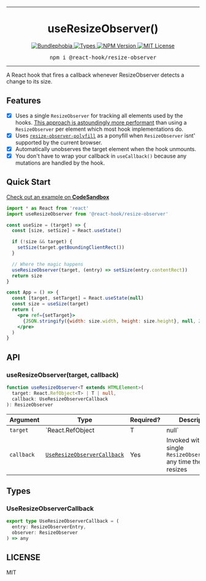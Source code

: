 <hr>
<div align="center">
  <h1 align="center">
    useResizeObserver()
  </h1>
</div>

<p align="center">
  <a href="https://bundlephobia.com/result?p=@react-hook/resize-observer">
    <img alt="Bundlephobia" src="https://img.shields.io/bundlephobia/minzip/@react-hook/resize-observer?style=for-the-badge&labelColor=24292e">
  </a>
  <a aria-label="Types" href="https://www.npmjs.com/package/@react-hook/resize-observer">
    <img alt="Types" src="https://img.shields.io/npm/types/@react-hook/resize-observer?style=for-the-badge&labelColor=24292e">
  </a>
  <!--
  <a aria-label="Code coverage report" href="https://codecov.io/gh/jaredLunde/react-hook">
    <img alt="Code coverage" src="https://img.shields.io/codecov/c/gh/jaredLunde/react-hook?style=for-the-badge&labelColor=24292e">
  </a>
  <a aria-label="Build status" href="https://travis-ci.com/jaredLunde/react-hook">
    <img alt="Build status" src="https://img.shields.io/travis/com/jaredLunde/react-hook?style=for-the-badge&labelColor=24292e">
  </a>
  -->
  <a aria-label="NPM version" href="https://www.npmjs.com/package/@react-hook/resize-observer">
    <img alt="NPM Version" src="https://img.shields.io/npm/v/@react-hook/resize-observer?style=for-the-badge&labelColor=24292e">
  </a>
  <a aria-label="License" href="https://jaredlunde.mit-license.org/">
    <img alt="MIT License" src="https://img.shields.io/npm/l/@react-hook/resize-observer?style=for-the-badge&labelColor=24292e">
  </a>
</p>

<pre align="center">npm i @react-hook/resize-observer</pre>
<hr>

A React hook that fires a callback whenever ResizeObserver detects a change to its size.

## Features

- [x] Uses a single `ResizeObserver` for tracking all elements used by the hooks.
      [This approach is astoundingly more performant](https://groups.google.com/a/chromium.org/forum/#!msg/blink-dev/z6ienONUb5A/F5-VcUZtBAAJ)
      than using a `ResizeObserver` per element which most hook implementations do.
- [x] Uses [`resize-observer-polyfill`](https://github.com/que-etc/resize-observer-polyfill) as a ponyfill when `ResizeObserver` isnt' supported
      by the current browser.
- [x] Automatically unobserves the target element when the hook unmounts.
- [x] You don't have to wrap your callback in `useCallback()` because any mutations
      are handled by the hook.

## Quick Start

[Check out an example on **CodeSandbox**](https://codesandbox.io/s/react-hookresize-observer-example-ft88x)

```jsx harmony
import * as React from 'react'
import useResizeObserver from '@react-hook/resize-observer'

const useSize = (target) => {
  const [size, setSize] = React.useState()

  if (!size && target) {
    setSize(target.getBoundingClientRect())
  }

  // Where the magic happens
  useResizeObserver(target, (entry) => setSize(entry.contentRect))
  return size
}

const App = () => {
  const [target, setTarget] = React.useState(null)
  const size = useSize(target)
  return (
    <pre ref={setTarget}>
      {JSON.stringify({width: size.width, height: size.height}, null, 2)}
    </pre>
  )
}
```

## API

### useResizeObserver(target, callback)

```ts
function useResizeObserver<T extends HTMLElement>(
  target: React.RefObject<T> | T | null,
  callback: UseResizeObserverCallback
): ResizeObserver
```

| Argument   | Type                                                      | Required? | Description                                                               |
| ---------- | --------------------------------------------------------- | --------- | ------------------------------------------------------------------------- |
| `target`   | `React.RefObject<T> | T | null`                           | Yes       | A React ref created by `useRef()` or an HTML element                      |
| `callback` | [`UseResizeObserverCallback`](#useresizeobservercallback) | Yes       | Invoked with a single `ResizeObserverEntry` any time the `target` resizes |

## Types

### UseResizeObserverCallback

```ts
export type UseResizeObserverCallback = (
  entry: ResizeObserverEntry,
  observer: ResizeObserver
) => any
```

## LICENSE

MIT
